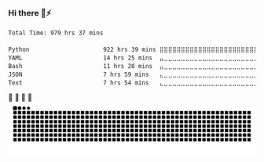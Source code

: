 ### Hi there 👋⚡

<!--
**MacFF/MacFF** is a ✨ _special_ ✨ repository because its `README.md` (this file) appears on your GitHub profile.

Here are some ideas to get you started:

- 🔭 I’m currently working on ...
- 🌱 I’m currently learning ...
- 👯 I’m looking to collaborate on ...
- 🤔 I’m looking for help with ...
- 💬 Ask me about ...
- 📫 How to reach me: ...
- 😄 Pronouns: ...
- ⚡ Fun fact: ...
-->

<!--START_SECTION:waka-->

```txt
Total Time: 979 hrs 37 mins

Python                     922 hrs 39 mins ⣿⣿⣿⣿⣿⣿⣿⣿⣿⣿⣿⣿⣿⣿⣿⣿⣿⣿⣿⣿⣿⣿⣿⣦⣀   93.95 %
YAML                       14 hrs 25 mins  ⣤⣀⣀⣀⣀⣀⣀⣀⣀⣀⣀⣀⣀⣀⣀⣀⣀⣀⣀⣀⣀⣀⣀⣀⣀   01.47 %
Bash                       11 hrs 20 mins  ⣤⣀⣀⣀⣀⣀⣀⣀⣀⣀⣀⣀⣀⣀⣀⣀⣀⣀⣀⣀⣀⣀⣀⣀⣀   01.16 %
JSON                       7 hrs 59 mins   ⣄⣀⣀⣀⣀⣀⣀⣀⣀⣀⣀⣀⣀⣀⣀⣀⣀⣀⣀⣀⣀⣀⣀⣀⣀   00.81 %
Text                       7 hrs 54 mins   ⣄⣀⣀⣀⣀⣀⣀⣀⣀⣀⣀⣀⣀⣀⣀⣀⣀⣀⣀⣀⣀⣀⣀⣀⣀   00.81 %
```

<!--END_SECTION:waka-->

:snake: :apple:  :ghost: :snake:
<picture>
  <source media="(prefers-color-scheme: dark)" srcset="https://raw.githubusercontent.com/MacFF/MacFF/834ee6d6d194810a604b77231fdf730e547afaa6/github-snake-dark.svg" />
  <source media="(prefers-color-scheme: light)" srcset="https://raw.githubusercontent.com/MacFF/MacFF/834ee6d6d194810a604b77231fdf730e547afaa6/github-snake.svg" />
  <img alt="github-snake" src="https://raw.githubusercontent.com/MacFF/MacFF/834ee6d6d194810a604b77231fdf730e547afaa6/github-snake.svg" />
</picture>
